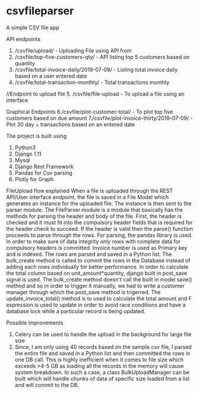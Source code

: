 # csvfileparser
A simple CSV file app

API endpoints
1. /csvfile/upload/ - Uploading File using API from 
2. /csvfile/top-five-customers-qty/ - API listing top 5 customers based on quantity 
3. /csvfile/total-invoice-daily/2019-07-09/ - Listing total invoice daily based on a user entered date
4. /csvfile/total-transaction-monthly/ - Total transactions monthly

//Endpoint to upload file
5. /csvfile/file-upload - To upload a file using an interface

Graphical Endpoints
6./csvfile/plot-customer-total/ - To plot top five customers based on due amount
7./csvfile/plot-invoice-thirty/2019-07-09/ - Plot 30 day + transactions based on an entered date

The project is built using
1. Python3
2. Django 1.11
3. Mysql
4. Django Rest Framework
5. Pandas for Csv parsing
6. Plotly for Graph

FileUpload flow explained
When a file is uploaded through the REST API/User interface endpoint, the file is saved in a File Model which generates an instance
for the uploaded file. The instance is then sent to the parser module. The FileParser module is a module that basically
has the methods for parsing the header and body of the file. First, the header is checked and it must fit into the compulsory
header fields that is required for the header check to succeed. If the header is valid then the parse() function proceeds to 
parse through the rows. For parsing, the pandas library is used. In order to make sure of data integrity only rows with 
complete data for compulsory headers is committed. Invoice number is used as Primary key and is indexed. The rows are parsed
and saved in a Python list. The bulk_create method is called to commit the rows in the Database instead of adding each rows
individually for better performance. In order to calculate the total column based on unit_amount*quantity, django built in 
post_save signal is used. The bulk_create method doesn't call the built in model save() method and so in order to trigger it 
manually, we had to write a customer manager through which the post_save method is trigerred. The update_invoice_total() method
is to used to calculate the total amount and F expression is used to update in order to avoid race conditions and have a 
database lock while a particular record is being updated.

Possible Improvements
1. Celery can be used to handle the upload in the background for large file size
2. Since, I am only using 40 records based on the sample csv file, I parsed the entire file and saved in a Python list and then committed the rows in one DB call. This is highly inefficient when it comes to file size which exceeds >4-5 GB as loading all the records in the memory will cause system breakdown. In such a case, a class BulkUploadManager can be built
which will handle chunks of data of specific size loaded from a list and will commit to the DB. 

